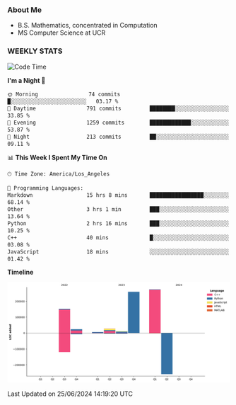 ### About Me

- B.S. Mathematics, concentrated in Computation
- MS Computer Science at UCR


### WEEKLY STATS
<!--START_SECTION:waka-->
![Code Time](http://img.shields.io/badge/Code%20Time-204%20hrs%2049%20mins-blue)

**I'm a Night 🦉** 

```text
🌞 Morning                74 commits          █░░░░░░░░░░░░░░░░░░░░░░░░   03.17 % 
🌆 Daytime                791 commits         ████████░░░░░░░░░░░░░░░░░   33.85 % 
🌃 Evening                1259 commits        █████████████░░░░░░░░░░░░   53.87 % 
🌙 Night                  213 commits         ██░░░░░░░░░░░░░░░░░░░░░░░   09.11 % 
```


📊 **This Week I Spent My Time On** 

```text
🕑︎ Time Zone: America/Los_Angeles

💬 Programming Languages: 
Markdown                 15 hrs 8 mins       █████████████████░░░░░░░░   68.14 % 
Other                    3 hrs 1 min         ███░░░░░░░░░░░░░░░░░░░░░░   13.64 % 
Python                   2 hrs 16 mins       ███░░░░░░░░░░░░░░░░░░░░░░   10.25 % 
C++                      40 mins             █░░░░░░░░░░░░░░░░░░░░░░░░   03.08 % 
JavaScript               18 mins             ░░░░░░░░░░░░░░░░░░░░░░░░░   01.42 % 
```

**Timeline**

![Lines of Code chart](https://raw.githubusercontent.com/nickocruzm/nickocruzm/main/assets/bar_graph.png)


 Last Updated on 25/06/2024 14:19:20 UTC
<!--END_SECTION:waka-->
